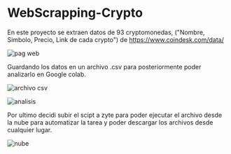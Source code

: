 # WebScrapping-Crypto
En este proyecto se extraen datos de 93 cryptomonedas, ("Nombre, Simbolo, Precio, Link de cada crypto") de https://www.coindesk.com/data/

![pag web](https://user-images.githubusercontent.com/89240341/159397509-1f6821a3-fe83-487b-9ea1-280355a51e50.png) 

Guardando los datos en un archivo .csv para posteriormente poder analizarlo en Google colab. 

![archivo csv](https://user-images.githubusercontent.com/89240341/159397701-700486f6-1db1-4b13-bd24-dee782fdcfd2.png)   

![analisis](https://user-images.githubusercontent.com/89240341/159397826-c2f24b3f-0392-4f98-944e-49d5d9b41383.png) 

Por ultimo decidi subir el scipt a zyte para poder ejecutar el archivo desde la nube para automatizar la tarea y poder descargar los archivos desde cualquier lugar. 

![nube](https://user-images.githubusercontent.com/89240341/159398093-1a2abe43-ed1c-4ede-bbff-00a101270de6.png)
